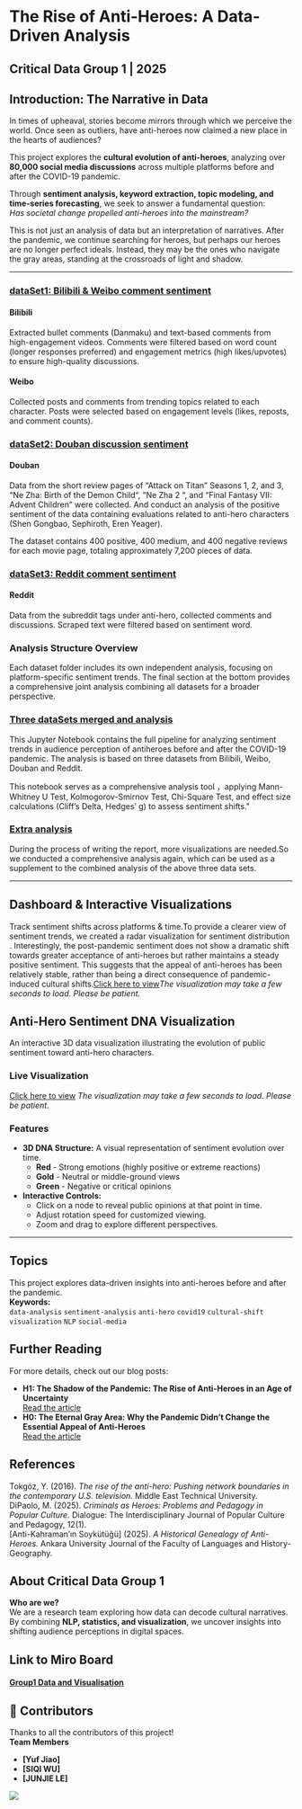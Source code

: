 # The Rise of Anti-Heroes: A Data-Driven Analysis
**Critical Data Group 1** | 2025 
---
##  Introduction: The Narrative in Data 
In times of upheaval, stories become mirrors through which we perceive the world. Once seen as outliers, have anti-heroes now claimed a new place in the hearts of audiences?  

This project explores the **cultural evolution of anti-heroes**, analyzing over **80,000 social media discussions** across multiple platforms before and after the COVID-19 pandemic.  

Through **sentiment analysis, keyword extraction, topic modeling, and time-series forecasting**, we seek to answer a fundamental question:  
*Has societal change propelled anti-heroes into the mainstream?*  

This is not just an analysis of data but an interpretation of narratives. After the pandemic, we continue searching for heroes, but perhaps our heroes are no longer perfect ideals. Instead, they may be the ones who navigate the gray areas, standing at the crossroads of light and shadow.  

---

### [dataSet1: Bilibili & Weibo comment sentiment](https://github.com/YufeiJ1ao/Group1DataAnalysis/tree/main/dataSet1)
#### Bilibili
Extracted bullet comments (Danmaku) and text-based comments from high-engagement videos.
Comments were filtered based on word count (longer responses preferred) and engagement metrics (high likes/upvotes) to ensure high-quality discussions.
#### Weibo
Collected posts and comments from trending topics related to each character.
Posts were selected based on engagement levels (likes, reposts, and comment counts).
### [dataSet2: Douban discussion sentiment](https://github.com/YufeiJ1ao/Group1DataAnalysis/tree/main/dataset2)
#### Douban
Data from the short review pages of “Attack on Titan” Seasons 1, 2, and 3, “Ne Zha: Birth of the Demon Child“, “Ne Zha 2 “, and “Final Fantasy VII: Advent Children” were collected. And conduct an analysis of the positive sentiment of the data containing evaluations related to anti-hero characters (Shen Gongbao, Sephiroth, Eren Yeager).

The dataset contains 400 positive, 400 medium, and 400 negative reviews for each movie page, totaling approximately 7,200 pieces of data.
### [dataSet3: Reddit comment sentiment](https://github.com/YufeiJ1ao/Group1DataAnalysis/tree/main/dataSet3)
#### Reddit
Data from the subreddit tags under anti-hero, collected comments and discussions. Scraped text were filtered based on sentiment word.

### **Analysis Structure Overview**
Each dataset folder includes its own independent analysis, focusing on platform-specific sentiment trends.
The final section at the bottom provides a comprehensive joint analysis combining all datasets for a broader perspective.

### [Three dataSets merged and analysis](https://github.com/YufeiJ1ao/Group1DataAnalysis/blob/main/Three%20datasets%20analysis.ipynb)
This Jupyter Notebook contains the full pipeline for analyzing sentiment trends in audience perception of antiheroes before and after the COVID-19 pandemic. The analysis is based on three datasets from Bilibili, Weibo, Douban and Reddit.

This notebook serves as a comprehensive analysis tool ，applying Mann-Whitney U Test, Kolmogorov-Smirnov Test, Chi-Square Test, and effect size calculations (Cliff’s Delta, Hedges’ g) to assess sentiment shifts."

### [Extra analysis](https://github.com/YufeiJ1ao/Group1DataAnalysis/blob/main/Analysis%20of%20Different%20Platforms.ipynb)
During the process of writing the report, more visualizations are needed.So we conducted a comprehensive analysis again, which can be used as a supplement to the combined analysis of the above three data sets.


---
## Dashboard & Interactive Visualizations
Track sentiment shifts across platforms & time.To provide a clearer view of sentiment trends, we created a radar visualization for sentiment distribution . Interestingly, the post-pandemic sentiment does not show a dramatic shift towards greater acceptance of anti-heroes but rather maintains a steady positive sentiment. This suggests that the appeal of anti-heroes has been relatively stable, rather than being a direct consequence of pandemic-induced cultural shifts.[Click here to view](https://particles-animation-1.onrender.com)*The visualization may take a few seconds to load. Please be patient.* 

## Anti-Hero Sentiment DNA Visualization

An interactive 3D data visualization illustrating the evolution of public sentiment toward anti-hero characters.

### Live Visualization
 [Click here to view](https://group1-antihero.netlify.app/)
 *The visualization may take a few seconds to load. Please be patient.* 
### Features
- **3D DNA Structure:** A visual representation of sentiment evolution over time.
  - **Red** - Strong emotions (highly positive or extreme reactions)
  - **Gold** - Neutral or middle-ground views
  - **Green** - Negative or critical opinions
- **Interactive Controls:**
  - Click on a node to reveal public opinions at that point in time.
  - Adjust rotation speed for customized viewing.
  - Zoom and drag to explore different perspectives.
---
## Topics
This project explores data-driven insights into anti-heroes before and after the pandemic.  
**Keywords:**  
`data-analysis` `sentiment-analysis` `anti-hero` `covid19` `cultural-shift` `visualization` `NLP` `social-media`
## Further Reading  
For more details, check out our blog posts:  
- **H1: The Shadow of the Pandemic: The Rise of Anti-Heroes in an Age of Uncertainty**  
  [Read the article](https://criticaldatagroup1.wordpress.com/2025/03/06/the-shadow-of-the-pandemic-the-rise-of-anti-heroes-in-an-age-of-uncertainty/)  
- **H0: The Eternal Gray Area: Why the Pandemic Didn’t Change the Essential Appeal of Anti-Heroes**  
  [Read the article](https://criticaldatagroup1.wordpress.com/2025/03/06/the-eternal-gray-area-why-the-pandemic-didnt-change-the-essential-appeal-of-anti-heroes/)
## References  
Tokgöz, Y. (2016). *The rise of the anti-hero: Pushing network boundaries in the contemporary U.S. television.* Middle East Technical University.  
DiPaolo, M. (2025). *Criminals as Heroes: Problems and Pedagogy in Popular Culture.* Dialogue: The Interdisciplinary Journal of Popular Culture and Pedagogy, 12(1).  
[Anti-Kahraman’ın Soykütüğü] (2025). *A Historical Genealogy of Anti-Heroes.* Ankara University Journal of the Faculty of Languages and History-Geography.  
## About **Critical Data Group 1**  
**Who are we?**  
We are a research team exploring how data can decode cultural narratives. By combining **NLP, statistics, and visualization**, we uncover insights into shifting audience perceptions in digital spaces.
## Link to Miro Board
#### [Group1 Data and Visualisation](https://miro.com/welcomeonboard/d1REcEZ1R0ZZNkx4UERublZpVHB6OG9hcURsWjJVR3JaWWZGUE10bnB2RUh4elpYWlpiVjhvS1hFK01VZjhqTCsrNTVZR0pGUytLK1JiNWZ6aUdyVVg1TlBKMGpYUmY0bUw5dmtlN2pScjc1dFhFOGpYZEYybVU4cEw4ditaZ3JNakdSWkpBejJWRjJhRnhhb1UwcS9BPT0hdjE=?share_link_id=994516069345)


## 👥 Contributors  
Thanks to all the contributors of this project!  
 **Team Members**
- **[Yuf Jiao]** 
- **[SIQI WU]**
- **[JUNJIE LE]**

<a href="https://github.com/YufeiJ1ao/Group1DataAnalysis/graphs/contributors">
  <img src="https://contrib.rocks/image?repo=YufeiJ1ao/Group1DataAnalysis" />
</a>
